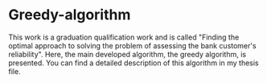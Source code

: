 # Greedy-algorithm
This work is a graduation qualification work and is called "Finding the optimal approach to solving the problem of assessing the bank customer's reliability". 
Here, the main developed algorithm, the greedy algorithm, is presented.
You can find a detailed description of this algorithm in my thesis file.
